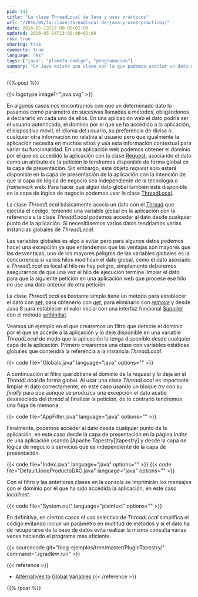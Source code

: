 ```yaml
---
pid: 142
title: "La clase ThreadLocal de Java y usos prácticos"
url: "/2016/05/la-clase-threadlocal-de-java-y-usos-practicos/"
date: 2016-05-13T17:00:00+02:00
updated: 2016-05-14T13:00:00+02:00
rss: true
sharing: true
comments: true
language: "es"
tags: ["java", "planeta-codigo", "programacion"]
summary: "En Java existe una clase con la que podemos asociar un dato al hilo o _thread_ que ejecuta el código. Podemos usar esta clase para evitar incluir en cada método el parámetro de ese dato si es usado en multitud de métodos simplificando en gran medida el código. En las aplicaciones web este dato puede ser el usuario que se ha autenticado, el dominio por el que se ha accedido a la aplicación, el dispositivo móvil, el idioma del usuario o cualquier otra información que queramos esté disponible de forma global en el hilo de ejecución."
---
```


{{% post %}}

{{< logotype image1="java.svg" >}}

En algunos casos nos encontramos con que un determinado dato lo pasamos como parámetro en sucesivas llamadas a métodos, obligándonos a declararlo en cada uno de ellos. En una aplicación web el dato podría ser el usuario autenticado, el dominio por el que se ha accedido a la aplicación, el dispositivo móvil, el idioma del usuario, su preferencia de divisa o cualquier otra información no relativa al usuario pero que igualmente la aplicación necesita en muchos sitios y usa esta información contextual para variar su funcionalidad. En una aplicación web podemos obtener el dominio por el que es accedido la aplicación con la clase [Request](https://docs.oracle.com/javaee/7/api/javax/servlet/ServletRequest.html), asociando el dato como un atributo de la petición lo tendremos disponible de forma global en la capa de presentación. Sin embargo, este objeto _request_ solo estará disponible en la capa de presentación de la aplicación con la intención de que la capa de lógica de negocio sea independiente de la tecnología o _framework_ web. Para hacer que algún dato global también esté disponible en la capa de lógica de negocio podemos usar la clase [ThreadLocal](https://docs.oracle.com/javase/8/docs/api/java/lang/ThreadLocal.html).

La clase _ThreadLocal_ básicamente asocia un dato con el [Thread](https://docs.oracle.com/javase/8/docs/api/java/lang/Thread.html) que ejecuta el código, teniendo una variable global en la aplicación con la referencia a la clase _ThreadLocal_ podemos acceder al dato desde cualquier punto de la aplicación. Si necesitásemos varios datos tendríamos varias instancias globales de _ThreadLocal_.

Las variables globales es algo a evitar pero para algunos datos podemos hacer una excepción ya que entendemos que las ventajas son mayores que las desventajas, uno de los mayores peligros de las variables globales es la concurrencia si varios hilos modifican el dato global, como el dato asociado a _ThreadLocal_ es local al hilo no hay peligro, simplemente deberemos asegurarnos de que una vez el hilo de ejecución termine limpiar el dato para que la siguiente petición en una aplicación web que procese ese hilo no use una dato anterior de otra petición.

La clase _ThreadLocal_ es bastante simple tiene un método para establecer el dato con [set](https://docs.oracle.com/javase/8/docs/api/java/lang/ThreadLocal.html#set-T-), para obtenerlo con [_get_](https://docs.oracle.com/javase/8/docs/api/java/lang/ThreadLocal.html#get--), para eliminarlo con [_remove_](https://docs.oracle.com/javase/8/docs/api/java/lang/ThreadLocal.html#remove--) y desde Java 8 para establecer el valor inicial con una interfaz funcional [Supplier](https://docs.oracle.com/javase/8/docs/api/java/util/function/Supplier.html) con el método [withInitial](https://docs.oracle.com/javase/8/docs/api/java/lang/ThreadLocal.html#withInitial-java.util.function.Supplier-).

Veamos un ejemplo en el que crearemos un filtro que detecte el dominio por el que se accede a la aplicación y lo deje disponible en una variable _ThreadLocal_ de modo que la aplicación lo tenga disponible desde cualquier capa de la aplicación. Primero crearemos una clase con variables estáticas globales que contendrá la referencia a la instancia _ThreadLocal_.

{{< code file="Globals.java" language="java" options="" >}}

A continuación el filtro que obtiene el dominio de la _request_ y lo deja en el _ThreadLocal_ de forma global. Al usar una clase _ThreadLocal_ es importante limpiar el dato correctamente, en este caso usando un bloque _try_ con su _finally_ para que aunque se produzca una excepción el dato acabe desasociado del _thread_ al finalizar la petición, de lo contrario tendremos una fuga de memoria.

{{< code file="AppFilter.java" language="java" options="" >}}

Finalmente, podemos acceder al dato desde cualquier punto de la aplicación, en este caso desde la capa de presentación en la página _Index_ de una aplicación usando [Apache Tapestry][tapestry] y desde la capa de lógica de negocio o servicios que es independiente de la capa de presentación.

{{< code file="Index.java" language="java" options="" >}}
{{< code file="DefaultJooqProductoDAO.java" language="java" options="" >}}

Con el filtro y las anteriores clases en la consola se imprimirán los mensajes con el dominio por el que ha sido accedida la aplicación, en este caso _localhost_.

{{< code file="System.out" language="plaintext" options="" >}}

En definitiva, en ciertos casos el uso selectivo de _ThreadLocal_ simplifica el código evitando incluir un parámetro en multitud de métodos y si el dato ha de recuperarse de la base de datos evita realizar la misma consulta varias veces haciendo el programa más eficiente.

{{< sourcecode git="blog-ejemplos/tree/master/PlugInTapestry/" command="./gradlew run" >}}

{{< reference >}}
* [Alternatives to Global Variables ](https://dzone.com/articles/alternatives-to-global-variables)
{{< /reference >}}

{{% /post %}}
